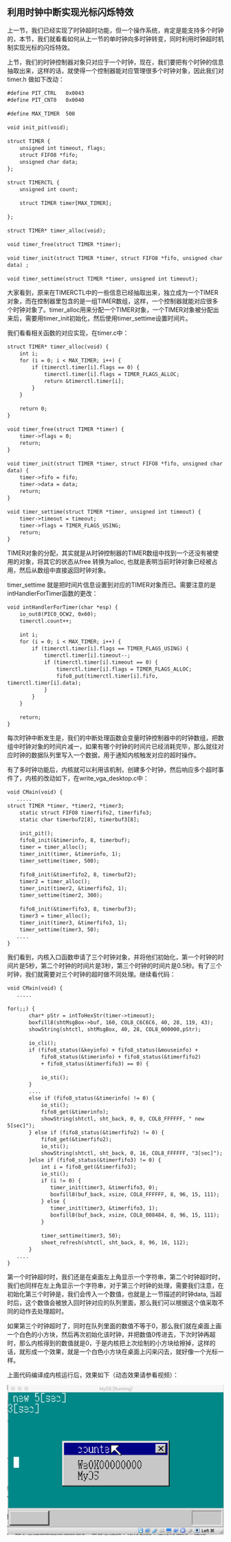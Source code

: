 ## 利用时钟中断实现光标闪烁特效



上一节，我们已经实现了时钟超时功能，但一个操作系统，肯定是能支持多个时钟的，本节，我们就看看如何从上一节的单时钟向多时钟转变，同时利用时钟超时机制实现光标的闪烁特效。

上节，我们的时钟控制器对象只对应于一个时钟，现在，我们要把有个时钟的信息抽取出来，这样的话，就使得一个控制器能对应管理很多个时钟对象，因此我们对timer.h 做如下改动：

```
#define PIT_CTRL   0x0043
#define PIT_CNT0   0x0040

#define MAX_TIMER  500

void init_pit(void);

struct TIMER {
    unsigned int timeout, flags;
    struct FIFO8 *fifo;
    unsigned char data;
};

struct TIMERCTL {
    unsigned int count;

    struct TIMER timer[MAX_TIMER];

};

struct TIMER* timer_alloc(void);

void timer_free(struct TIMER *timer);

void timer_init(struct TIMER *timer, struct FIFO8 *fifo, unsigned char data) ;

void timer_settime(struct TIMER *timer, unsigned int timeout);

```

大家看到，原来在TIMERCTL中的一些信息已经抽取出来，独立成为一个TIMER对象，而在控制器里包含的是一组TIMER数组，这样，一个控制器就能对应很多个时钟对象了。timer_alloc用来分配一个TIMER对象，一个TIMER对象被分配出来后，需要用timer_init初始化，然后使用timer_settime设置时间片。

我们看看相关函数的对应实现，在timer.c中：

```
struct TIMER* timer_alloc(void) {
    int i;
    for (i = 0; i < MAX_TIMER; i++) {
        if (timerctl.timer[i].flags == 0) {
            timerctl.timer[i].flags = TIMER_FLAGS_ALLOC;
            return &timerctl.timer[i];
        }
    }

    return 0;
}

void timer_free(struct TIMER *timer) {
    timer->flags = 0;
    return;
}

void timer_init(struct TIMER *timer, struct FIFO8 *fifo, unsigned char data) {
    timer->fifo = fifo;
    timer->data = data;
    return;
}

void timer_settime(struct TIMER *timer, unsigned int timeout) {
    timer->timeout = timeout;
    timer->flags = TIMER_FLAGS_USING;
    return;
}
```

TIMER对象的分配，其实就是从时钟控制器的TIMER数组中找到一个还没有被使用的对象，将其它的状态从free 转换为alloc, 也就是表明当前时钟对象已经被占用，然后从数组中直接返回时钟对象。

timer_settime 就是把时间片信息设置到对应的TIMER对象而已。需要注意的是intHandlerForTimer函数的更改：

```
void intHandlerForTimer(char *esp) {
    io_out8(PIC0_OCW2, 0x60);
    timerctl.count++;

    int i;
    for (i = 0; i < MAX_TIMER; i++) {
        if (timerctl.timer[i].flags == TIMER_FLAGS_USING) {
            timerctl.timer[i].timeout--;
            if (timerctl.timer[i].timeout == 0) {
                timerctl.timer[i].flags = TIMER_FLAGS_ALLOC;
                fifo8_put(timerctl.timer[i].fifo, timerctl.timer[i].data);
            }
        }
    }

    return;
}
```

每次时钟中断发生是，我们的中断处理函数会变量时钟控制器中的时钟数组，把数组中时钟对象的时间片减一，如果有哪个时钟的时间片已经消耗完毕，那么就往对应时钟的数据队列里写入一个数据，用于通知内核触发对应的超时操作。

有了多时钟功能后，内核就可以利用该机制，创建多个时钟，然后响应多个超时事件了，内核的改动如下，在write_vga_desktop.c中：

```
void CMain(void) {
   .....
struct TIMER *timer, *timer2, *timer3;
    static struct FIFO8 timerfifo2, timerfifo3;
    static char timerbuf2[8], timerbuf3[8];

    init_pit();
    fifo8_init(&timerinfo, 8, timerbuf);
    timer = timer_alloc();
    timer_init(timer, &timerinfo, 1);
    timer_settime(timer, 500);

    fifo8_init(&timerfifo2, 8, timerbuf2);
    timer2 = timer_alloc();
    timer_init(timer2, &timerfifo2, 1);
    timer_settime(timer2, 300);

    fifo8_init(&timerfifo3, 8, timerbuf3);
    timer3 = timer_alloc();
    timer_init(timer3, &timerfifo3, 1);
    timer_settime(timer3, 50);
   ....
}
```

我们看到，内核入口函数申请了三个时钟对象，并将他们初始化，第一个时钟的时间片是5秒，第二个时钟的时间片是3秒，第三个时钟的时间片是0.5秒。有了三个时钟，我们就需要对三个时钟的超时做不同处理。继续看代码：

```
void CMain(void) {
   .....

for(;;) {
       char* pStr = intToHexStr(timer->timeout);
       boxfill8(shtMsgBox->buf, 160, COL8_C6C6C6, 40, 28, 119, 43);
       showString(shtctl, shtMsgBox, 40, 28, COL8_000000,pStr);

       io_cli();
       if (fifo8_status(&keyinfo) + fifo8_status(&mouseinfo) +
           fifo8_status(&timerinfo) + fifo8_status(&timerfifo2) 
           + fifo8_status(&timerfifo3) == 0) {

           io_sti();
       }
       ....
       else if (fifo8_status(&timerinfo) != 0) {
           io_sti();
           fifo8_get(&timerinfo);
           showString(shtctl, sht_back, 0, 0, COL8_FFFFFF, " new 5[sec]");
       } else if (fifo8_status(&timerfifo2) != 0) {
           fifo8_get(&timerfifo2);
           io_sti();
           showString(shtctl, sht_back, 0, 16, COL8_FFFFFF, "3[sec]");
       }else if (fifo8_status(&timerfifo3) != 0) {
           int i = fifo8_get(&timerfifo3);
           io_sti();
           if (i != 0) {
              timer_init(timer3, &timerfifo3, 0);
              boxfill8(buf_back, xsize, COL8_FFFFFF, 8, 96, 15, 111);
           } else {
              timer_init(timer3, &timerfifo3, 1);
              boxfill8(buf_back, xsize, COL8_008484, 8, 96, 15, 111);
           }

           timer_settime(timer3, 50);
           sheet_refresh(shtctl, sht_back, 8, 96, 16, 112);
       }
   ....   
}
```

第一个时钟超时时，我们还是在桌面左上角显示一个字符串，第二个时钟超时时，我们也同样在左上角显示一个字符串，对于第三个时钟的处理，需要我们注意，在初始化第三个时钟是，我们会传入一个数值，也就是上一节描述的时钟data, 当超时后，这个数值会被放入回时钟对应的队列里面，那么我们可以根据这个值采取不同的动作去处理超时。

如果第三个时钟超时了，同时在队列里面的数值不等于0，那么我们就在桌面上画一个白色的小方块，然后再次初始化该时钟，并把数值0传进去，下次时钟再超时，那么内核得到的数值就是0，于是内核把上次绘制的小方块给擦掉，这样的话，就形成一个效果，就是一个白色小方块在桌面上闪来闪去，就好像一个光标一样。

上面代码编译成内核运行后，效果如下（动态效果请参看视频）：

![](img/20161207112511662.png)